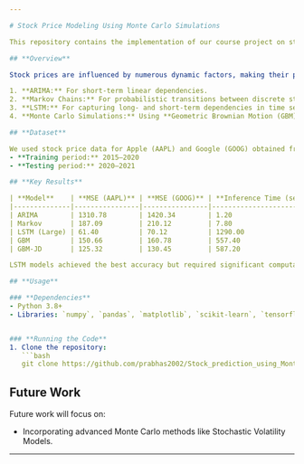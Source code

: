 ```yaml
---

# Stock Price Modeling Using Monte Carlo Simulations

This repository contains the implementation of our course project on stock price modeling, which compares Monte Carlo simulations with traditional and modern forecasting methods.

## **Overview**

Stock prices are influenced by numerous dynamic factors, making their prediction a challenging problem. We explored and compared various methodologies:

1. **ARIMA:** For short-term linear dependencies.
2. **Markov Chains:** For probabilistic transitions between discrete states.
3. **LSTM:** For capturing long- and short-term dependencies in time series.
4. **Monte Carlo Simulations:** Using **Geometric Brownian Motion (GBM)** and **Jump Diffusion Models (GBM-JD)** for modeling uncertainty and volatility.

## **Dataset**

We used stock price data for Apple (AAPL) and Google (GOOG) obtained from [Yahoo Finance](https://finance.yahoo.com).  
- **Training period:** 2015–2020  
- **Testing period:** 2020–2021

## **Key Results**

| **Model**    | **MSE (AAPL)** | **MSE (GOOG)** | **Inference Time (sec)** |
|--------------|----------------|----------------|--------------------------|
| ARIMA        | 1310.78        | 1420.34        | 1.20                    |
| Markov       | 187.09         | 210.12         | 7.80                    |
| LSTM (Large) | 61.40          | 70.12          | 1290.00                 |
| GBM          | 150.66         | 160.78         | 557.40                  |
| GBM-JD       | 125.32         | 130.45         | 587.20                  |

LSTM models achieved the best accuracy but required significant computational resources. Monte Carlo methods, particularly Jump Diffusion, offered a good balance of accuracy and efficiency.

## **Usage**

### **Dependencies**
- Python 3.8+
- Libraries: `numpy`, `pandas`, `matplotlib`, `scikit-learn`, `tensorflow`, `statsmodels`, `yfinance`


### **Running the Code**
1. Clone the repository:
   ```bash
   git clone https://github.com/prabhas2002/Stock_prediction_using_Monte_Carlo_simulations/tree/master.git
   ```


## **Future Work**

Future work will focus on:
- Incorporating advanced Monte Carlo methods like Stochastic Volatility Models.

---
```

